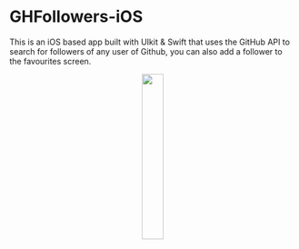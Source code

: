 # GHFollowers-iOS
This is an iOS based app built with UIkit & Swift that uses the GitHub API to search for followers of any user of Github, you can also add a follower to the favourites screen.

<p align="center">
 <img src="https://github.com/saeem92/GHFollowers-iOS/assets/93969890/12765632-9ee3-4ed8-b3f3-732cc0121c54" width="27.3%">
</p>
